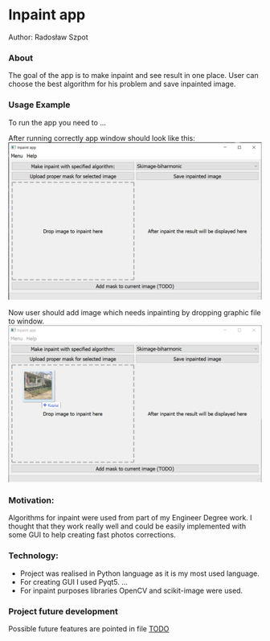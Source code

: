 # Inpaint app 
Author: Radosław Szpot

### About
The goal of the app is to make inpaint and see result in one place. 
User can choose the best algorithm for his problem and save inpainted image.


### Usage Example
To run the app you need to ...   

After running correctly app window should look like this:  
![image](./assets/app_view.png)

Now user should add image which needs inpainting by dropping graphic file to window.  
![image](./assets/app_image_adding_view.png)

### Motivation:
Algorithms for inpaint were used from part of my Engineer Degree work. 
I thought that they work really well and could be easily implemented with some GUI 
to help creating fast photos corrections.

### Technology:
* Project was realised in Python language as it is my most used language.
* For creating GUI I used Pyqt5. ...
* For inpaint purposes libraries OpenCV and scikit-image were used.

### Project future development
Possible future features are pointed in file [TODO](TODO.md)